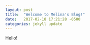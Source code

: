 ```yaml
---
layout: post
title:  "Welcome to Melina's Blog!"
date:   2017-02-18 17:21:28 -0500
categories: jekyll update
---
```


Hello!

[jekyll-docs]: https://jekyllrb.com/docs/home
[jekyll-gh]:   https://github.com/MelinaMejia95
[jekyll-talk]: https://talk.jekyllrb.com/
